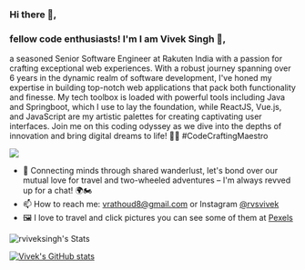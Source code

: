 



### Hi there 👋, 
### fellow code enthusiasts! I'm **I am Vivek Singh 👋**,
a seasoned Senior Software Engineer at Rakuten India with a passion for crafting exceptional web experiences. With a robust journey spanning over 6 years in the dynamic realm of software development, I've honed my expertise in building top-notch web applications that pack both functionality and finesse. My tech toolbox is loaded with powerful tools including Java and Springboot, which I use to lay the foundation, while ReactJS, Vue.js, and JavaScript are my artistic palettes for creating captivating user interfaces. Join me on this coding odyssey as we dive into the depths of innovation and bring digital dreams to life! 🚀🌐 #CodeCraftingMaestro

![](https://komarev.com/ghpvc/?username=rviveksingh&label=PROFILE+VIEWS&color=green&style=flat-square)
- 💬 Connecting minds through shared wanderlust, let's bond over our mutual love for travel and two-wheeled adventures – I'm always revved up for a chat! 🌍🏍️
- 📫 How to reach me: vrathoud8@gmail.com or Instagram [@rvsvivek](https://www.instagram.com/rvsvivek/)
- 🖼️ I love to travel and click pictures you can see some of them at [Pexels](https://www.pexels.com/@vivek-singh-987223)


![rviveksingh's Stats](https://github-readme-stats.vercel.app/api?username=rviveksingh&theme=vue-dark&show_icons=true&hide_border=true&count_private=true)


[![Vivek's GitHub stats](https://github-readme-stats.vercel.app/api/top-langs/?username=rviveksingh&theme=buefy&layout=compact)](https://github.com/anuraghazra/github-readme-stats)
